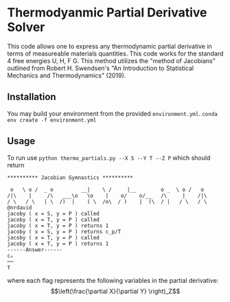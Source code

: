 # Thermodyanmic Partial Derivative Solver

This code allows one to express any thermodynamic partial derivative in terms of measureable materials quantities. This code works for 
the standard 4 free energies U, H, F G. This method utilizes the "method of Jacobians" outlined from Robert H. Swendsen's "An 
Introduction to Statistical Mechanics and Thermodynamics" (2019).

## Installation
You may build your environment from the provided `environment.yml`.
`conda env create -f environment.yml`

## Usage
To run use
`python thermo_partials.py --X S --Y T --Z P`
which should return
```
********** Jacobian Gymnastics **********

 o   \ o /  _ o         __|    \ /     |__        o _  \ o /   o
/|\    |     /\   ___\o   \o    |    o/    o/__   /\     |    /|\
/ \   / \   | \  /)  |    ( \  /o\  / )    |  (\  / |   / \   / \    @nrdavid
jacoby ( x = S, y = P ) called
jacoby ( x = T, y = P ) called
jacoby ( x = T, y = P ) returns 1
jacoby ( x = S, y = P ) returns c_p/T
jacoby ( x = T, y = P ) called
jacoby ( x = T, y = P ) returns 1
------Answer------
cₚ
──
T 
```
where each flag represents the following variables in the partial derivative:
$$\left(\frac{\partial X}{\partial Y} \right)_Z$$
